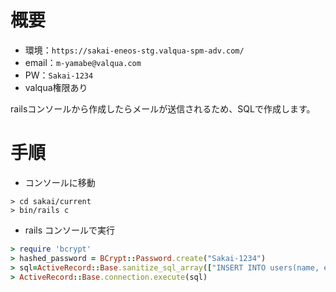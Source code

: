# 概要
- 環境：`https://sakai-eneos-stg.valqua-spm-adv.com/`
- email：`m-yamabe@valqua.com`
- PW：`Sakai-1234`
- valqua権限あり

railsコンソールから作成したらメールが送信されるため、SQLで作成します。

# 手順
- コンソールに移動
```
> cd sakai/current
> bin/rails c
```

- rails コンソールで実行
```ruby
> require 'bcrypt'
> hashed_password = BCrypt::Password.create("Sakai-1234")
> sql=ActiveRecord::Base.sanitize_sql_array(["INSERT INTO users(name, email, encrypted_password, valqua, valqua_role, confirmed_at, created_at, updated_at, otp_required_for_login) VALUES (?, ?, ?, ?, ?, ?, ?, ?, ?)",'山邊　雅之','m-yamabe@valqua.com',hashed_password,1,'superuser',Time.now,Time.now,Time.now,1])
> ActiveRecord::Base.connection.execute(sql)
```